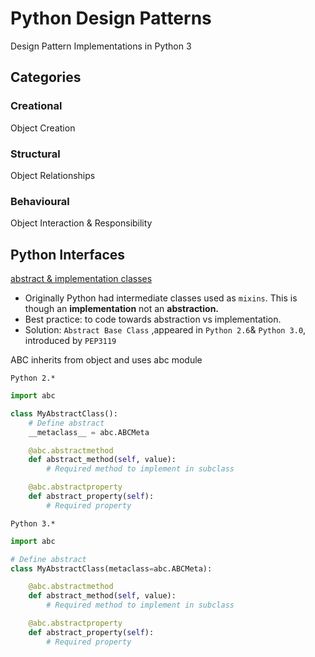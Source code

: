 # Python Design Patterns

Design Pattern Implementations in Python 3

## Categories

### Creational

Object Creation

### Structural

Object Relationships

### Behavioural

Object Interaction & Responsibility

## Python Interfaces

[abstract & implementation classes](./interfaces/abstract_implementation.py)

- Originally Python had intermediate classes used as `mixins`. This is though an __implementation__ not an __abstraction.__
- Best practice: to code towards abstraction vs implementation.
- Solution: `Abstract Base Class` ,appeared in `Python 2.6`& `Python 3.0`, introduced by `PEP3119`

ABC inherits from object and uses abc module

`Python 2.*`

```Python
import abc

class MyAbstractClass():
    # Define abstract
    __metaclass__ = abc.ABCMeta

    @abc.abstractmethod
    def abstract_method(self, value):
        # Required method to implement in subclass

    @abc.abstractproperty
    def abstract_property(self):
        # Required property
```

`Python 3.*`

```Python
import abc

# Define abstract
class MyAbstractClass(metaclass=abc.ABCMeta):

    @abc.abstractmethod
    def abstract_method(self, value):
        # Required method to implement in subclass

    @abc.abstractproperty
    def abstract_property(self):
        # Required property
```